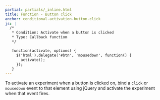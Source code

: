 ```yaml
---
partial: partials/_inline.html
title: Function - Button click
anchor: conditional-activation-button-click
js: |
  /*
   * Condition: Activate when a button is clicked
   * Type: Callback function
   */

   function(activate, options) {
     $('html').delegate('#btn', 'mousedown', function() {
       activate();
     });
   }
---
```


To activate an experiment when a button is clicked on, bind a `click` or `mousedown` event to that element using jQuery and activate the experiment when that event fires.
